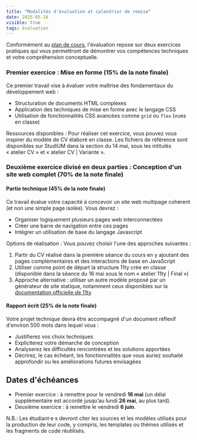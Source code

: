 ```yaml
---
title: "Modalités d'évaluation et calendrier de remise"
date: 2025-05-16
visible: true
tags: évaluation
---
```


Conformément au [plan de cours](https://hnu6058-25.netlify.app/pages/plan/), l'évaluation repose sur deux exercices pratiques qui vous permettront de démontrer vos compétences techniques et votre compréhension conceptuelle.

### Premier exercice : Mise en forme (15% de la note finale)

Ce premier travail vise à évaluer votre maîtrise des fondamentaux du développement web :

- Structuration de documents HTML complexes
- Application des techniques de mise en forme avec le langage CSS
- Utilisation de fonctionnalités CSS avancées comme `grid` ou `flex` (vues en classe)

Ressources disponibles : Pour réaliser cet exercice, vous pouvez vous inspirer du modèle de CV élaboré en classe. Les fichiers de référence sont disponibles sur StudiUM dans la section du 14 mai, sous les intitulés «&nbsp;atelier CV » et « atelier CV | Variante ».

### Deuxième exercice divisé en deux parties : Conception d'un site web complet (70% de la note finale)

#### Partie technique (45% de la note finale)

Ce travail évalue votre capacité à concevoir un site web multipage cohérent (et non une simple page isolée). Vous devrez :

- Organiser logiquement plusieurs pages web interconnectées
- Créer une barre de navigation entre ces pages
- Intégrer un utilisation de base du langage Javascript

Options de réalisation : Vous pouvez choisir l'une des approches suivantes :

1. Partir du CV réalisé dans la première séance du cours en y ajoutant des pages complémentaires et des interactions de base en JavaScript
2. Utiliser comme point de départ la structure 11ty crée en classe (disponible dans la séance du 16 mai sous le nom « atelier 11ty | Final »)
3. Approche alternative : utiliser un autre modèle proposé par un générateur de site statique, notamment ceux disponibles sur la [documentation officielle de 11ty](https://www.11ty.dev/docs/starter/)

#### Rapport écrit (25% de la note finale)

Votre projet technique devra être accompagné d'un document réflexif d'environ 500 mots dans lequel vous&nbsp;:
- Justifierez vos choix techniques
- Expliciterez votre démarche de conception
- Analyserez les difficultés rencontrées et les solutions apportées
- Décrirez, le cas échéant, les fonctionnalités que vous auriez souhaité approfondir ou les améliorations futures envisagées

## Dates d'échéances

- Premier exercice : à remettre pour le vendredi **16 mai** (un délai supplémentaire est accordé jusqu’au lundi **26 mai**, au plus tard).
- Deuxième exercice : à remettre le vendredi **6 juin**.

N.B.: Les étudiant·e·s devront citer les sources et les modèles utilisés pour la production de leur code, y compris, les templates ou thèmes utilisés et les fragments de code réutilisés.


